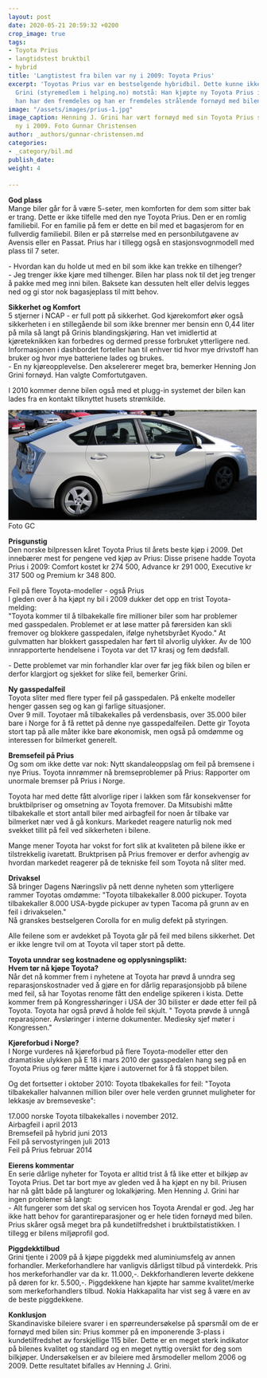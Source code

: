 ```yaml
---
layout: post
date: 2020-05-21 20:59:32 +0200
crop_image: true
tags:
- Toyota Prius
- langtidstest bruktbil
- hybrid
title: 'Langtistest fra bilen var ny i 2009: Toyota Prius'
excerpt: 'Toyotas Prius var en bestselgende hybridbil. Dette kunne ikke Henning Jon
  Grini (styremedlem i helping.no) motstå: Han kjøpte ny Toyota Prius i 2009 - og
  han har den fremdeles og han er fremdeles strålende fornøyd med bilen.'
image: "/assets/images/prius-1.jpg"
image_caption: Henning J. Grini har vært fornøyd med sin Toyota Prius siden den var
  ny i 2009. Foto Gunnar Christensen
author: _authors/gunnar-christensen.md
categories:
- _category/bil.md
publish_date: 
weight: 4

---
```

**God plass**  
Mange biler går for å være 5-seter, men komforten for dem som sitter bak er trang. Dette er ikke tilfelle med den nye Toyota Prius. Den er en romlig familiebil. For en familie på fem er dette en bil med et bagasjerom for en fullverdig familiebil. Bilen er på størrelse med en personbilutgavene av Avensis eller en Passat. Prius har i tillegg også en stasjonsvognmodell med plass til 7 seter.

\- Hvordan kan du holde ut med en bil som ikke kan trekke en tilhenger?  
\- Jeg trenger ikke kjøre med tilhenger. Bilen har plass nok til det jeg trenger å pakke med meg inni bilen. Baksete kan dessuten helt eller delvis legges ned og gi stor nok bagasjeplass til mitt behov.

**Sikkerhet og Komfort**  
5 stjerner i NCAP - er full pott på sikkerhet. God kjørekomfort øker også sikkerheten i en stillegående bil som ikke brenner mer bensin enn 0,44 liter på mila så langt på Grinis blandingskjøring. Han vet imidlertid at kjøreteknikken kan forbedres og dermed presse forbruket ytterligere ned. Informasjonen i dashbordet forteller han til enhver tid hvor mye drivstoff han bruker og hvor mye batteriene lades og brukes.  
\- En ny kjøreopplevelse. Den akselererer meget bra, bemerker Henning Jon Grini fornøyd. Han valgte Comfortutgaven.

I 2010 kommer denne bilen også med et plugg-in systemet der bilen kan lades fra en kontakt tilknyttet husets strømkilde.

![](/assets/images/prius-4.jpg)  
Foto GC

**Prisgunstig**  
Den norske bilpressen kåret Toyota Prius til årets beste kjøp i 2009. Det innebærer mest for pengene ved kjøp av Prius: Disse prisene hadde Toyota Prius i 2009: Comfort kostet kr 274 500, Advance kr 291 000, Executive kr 317 500 og Premium kr 348 800.

Feil på flere Toyota-modeller - også Prius  
I gleden over å ha kjøpt ny bil i 2009 dukker det opp en trist Toyota-melding:  
"Toyota kommer til å tilbakekalle fire millioner biler som har problemer  
med gasspedalen. Problemet er at løse matter på førersiden kan skli fremover og blokkere gasspedalen, ifølge nyhetsbyrået Kyodo." At gulvmatten har blokkert gasspedalen har ført til alvorlig ulykker. Av de 100 innrapporterte hendelsene i Toyota var det 17 krasj og fem dødsfall.

\- Dette problemet var min forhandler klar over før jeg fikk bilen og bilen er derfor klargjort og sjekket for slike feil, bemerker Grini.

**Ny gasspedalfeil**  
Toyota sliter med flere typer feil på gasspedalen. På enkelte modeller henger gassen seg og kan gi farlige situasjoner.  
Over 9 mill. Toyotaer må tilbakekalles på verdensbasis, over 35.000 biler bare i Norge for å få rettet på denne nye gasspedalfeilen. Dette gir Toyota stort tap på alle måter ikke bare økonomisk, men også på omdømme og interessen for bilmerket generelt.

**Bremsefeil på Prius**  
Og som om ikke dette var nok: Nytt skandaleoppslag om feil på bremsene i nye Prius. Toyota innrømmer nå bremseproblemer på Prius: Rapporter om unormale bremser på Prius i Norge.

Toyota har med dette fått alvorlige riper i lakken som får konsekvenser for bruktbilpriser og omsetning av Toyota fremover. Da Mitsubishi måtte tilbakekalle et stort antall biler med airbagfeil for noen år tilbake var bilmerket nær ved å gå konkurs. Markedet reagere naturlig nok med svekket tillit på feil ved sikkerheten i bilene.

Mange mener Toyota har vokst for fort slik at kvaliteten på bilene ikke er tilstrekkelig ivaretatt. Bruktprisen på Prius fremover er derfor avhengig av hvordan markedet reagerer på de tekniske feil som Toyota nå sliter med.

**Drivaksel**  
Så bringer Dagens Næringsliv på nett denne nyheten som ytterligere rammer Toyotas omdømme: "Toyota tilbakekaller 8.000 pickuper. Toyota tilbakekaller 8.000 USA-bygde pickuper av typen Tacoma på grunn av en feil i drivakselen."  
Nå granskes bestselgeren Corolla for en mulig defekt på styringen.

Alle feilene som er avdekket på Toyota går på feil med bilens sikkerhet. Det er ikke lengre tvil om at Toyota vil taper stort på dette.

**Toyota unndrar seg kostnadene og opplysningsplikt:**  
**Hvem tør nå kjøpe Toyota?**  
Når det nå kommer frem i nyhetene at Toyota har prøvd å unndra seg reparasjonskostnader ved å gjøre en for dårlig reparasjonsjobb på bilene med feil, så har Toyotas renome fått den endelige spikeren i kista. Dette kommer frem på Kongresshøringer i USA der 30 bilister er døde etter feil på Toyota. Toyota har også prøvd å holde feil skjult. " Toyota prøvde å unngå reparasjoner. Avsløringer i interne dokumenter. Mediesky sjef møter i Kongressen."

**Kjøreforbud i Norge?**  
I Norge vurderes nå kjøreforbud på flere Toyota-modeller etter den dramatiske ulykken på E 18 i mars 2010 der gasspedalen hang seg på en Toyota Prius og fører måtte kjøre i autovernet for å få stoppet bilen.

Og det fortsetter i oktober 2010: Toyota tlbakekalles for feil: "Toyota tilbakekaller halvannen million biler over hele verden grunnet muligheter for lekkasje av bremseveske":

17\.000 norske Toyota tilbakekalles i november 2012.[  
](http://www.dn.no/dnBil/article2507576.ece)Airbagfeil i april 2013  
Bremsefeil på hybrid juni 2013  
Feil på servostyringen juli 2013  
Feil på Prius februar 2014

**Eierens kommentar**  
En serie dårlige nyheter for Toyota er alltid trist å få like etter et bilkjøp av Toyota Prius. Det tar bort mye av gleden ved å ha kjøpt en ny bil. Priusen har nå gått både på langturer og lokalkjøring. Men Henning J. Grini har ingen problemer så langt:  
\- Alt fungerer som det skal og servicen hos Toyota Arendal er god. Jeg har ikke hatt behov for garantireparasjoner og er hele tiden fornøyd med bilen. Prius skårer også meget bra på kundetilfredshet i bruktbilstatistikken. I tillegg er bilens miljøprofil god.

**Piggdekktilbud**  
Grini tjente i 2009 på å kjøpe piggdekk med aluminiumsfelg av annen forhandler. Merkeforhandlere har vanligvis dårligst tilbud på vinterdekk. Pris hos merkeforhandler var da kr. 11.000,-. Dekkforhandleren leverte dekkene på døren for kr. 5.500,-. Piggdekkene han kjøpte har samme kvalitet/merke som merkeforhandlers tilbud. Nokia Hakkapalita har vist seg å være en av de beste piggdekkene.

**Konklusjon**  
Skandinaviske bileiere svarer i en spørreundersøkelse på spørsmål om de er fornøyd med bilen sin: Prius kommer på en imponerende 3-plass i kundetilfredshet av forskjellige 115 biler. Dette er en meget sterk indikator på bilenes kvalitet og standard og en meget nyttig oversikt for deg som bilkjøper. Undersøkelsen er av bileiere med årsmodeller mellom 2006 og 2009. Dette resultatet bifalles av Henning J. Grini.